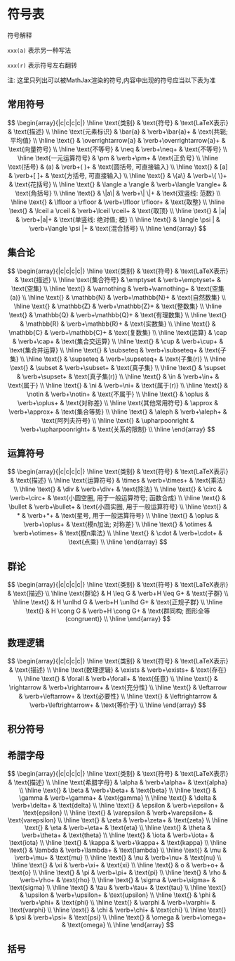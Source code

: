 <!--
 * @Author: chinesehamburger 2576226012@qq.com
 * @Date: 2025-03-21 14:26:08
 * @LastEditors: chinesehamburger 2576226012@qq.com
 * @LastEditTime: 2025-04-02 15:45:50
 * @FilePath: \CHMath-wiki\docs\symbols.md
 * @Description: 这是默认设置,请设置`customMade`, 打开koroFileHeader查看配置 进行设置: https://github.com/OBKoro1/koro1FileHeader/wiki/%E9%85%8D%E7%BD%AE
-->
# 符号表

符号解释

`xxx(a)` 表示另一种写法

`xxx(r)` 表示符号左右翻转

注: 这里只列出可以被MathJax渲染的符号,内容中出现的符号应当以下表为准

## 常用符号

$$
\begin{array}{|c|c|c|c|}
\hline
\text{类别} & \text{符号} & \text{LaTeX表示} & \text{描述} \\
\hline
\text{元素标识} & \bar{a} & \verb+\bar{a}+ & \text{共轭;平均值} \\
\hline
\text{} & \overrightarrow{a} & \verb+\overrightarrow{a}+ & \text{向量符号} \\
\hline
\text{不等号} & \neq & \verb+\neq+ & \text{不等号} \\
\hline
\text{一元运算符号} & \pm & \verb+\pm+ & \text{正负号} \\
\hline
\text{括号} & (a) & \verb+( )+ & \text{圆括号, 可直接输入} \\
\hline
\text{} & [a] & \verb+[ ]+ & \text{方括号, 可直接输入} \\
\hline
\text{} & \{a\} & \verb+\{ \}+ & \text{花括号} \\
\hline
\text{} & \langle a \rangle & \verb+\langle \rangle+ & \text{角括号} \\
\hline
\text{} & \|a\| & \verb+\| \|+ & \text{双竖线: 范数} \\
\hline
\text{} & \lfloor a \rfloor & \verb+\lfloor \rfloor+ & \text{取整} \\
\hline
\text{} & \lceil a \rceil & \verb+\lceil \rceil+ & \text{取顶} \\
\hline
\text{} & |a| & \verb+|a|+ & \text{单竖线: 绝对值; 模} \\
\hline
\text{} & \langle \psi | & \verb+\langle \psi |+ & \text{混合括号} \\
\hline
\end{array}
$$

## 集合论

$$
\begin{array}{|c|c|c|c|}
\hline
\text{类别} & \text{符号} & \text{LaTeX表示} & \text{描述} \\
\hline
\text{集合符号} & \emptyset & \verb+\emptyset+ & \text{空集} \\
\hline
\text{} & \varnothing & \verb+\varnothing+ & \text{空集(a)} \\
\hline
\text{} & \mathbb{N} & \verb+\mathbb{N}+ & \text{自然数集} \\
\hline
\text{} & \mathbb{Z} & \verb+\mathbb{Z}+ & \text{整数集} \\
\hline
\text{} & \mathbb{Q} & \verb+\mathbb{Q}+ & \text{有理数集} \\
\hline
\text{} & \mathbb{R} & \verb+\mathbb{R}+ & \text{实数集} \\
\hline
\text{} & \mathbb{C} & \verb+\mathbb{C}+ & \text{复数集} \\
\hline
\text{运算} & \cap & \verb+\cap+ & \text{集合交运算} \\
\hline
\text{} & \cup & \verb+\cup+ & \text{集合并运算} \\
\hline
\text{} & \subseteq & \verb+\subseteq+ & \text{子集} \\
\hline
\text{} & \supseteq & \verb+\supseteq+ & \text{子集(r)} \\
\hline
\text{} & \subset & \verb+\subset+ & \text{真子集} \\
\hline
\text{} & \supset & \verb+\supset+ & \text{真子集(r)} \\
\hline
\text{} & \in & \verb+\in+ & \text{属于} \\
\hline
\text{} & \ni & \verb+\ni+ & \text{属于(r)} \\
\hline
\text{} & \notin & \verb+\notin+ & \text{不属于} \\
\hline
\text{} & \oplus & \verb+\oplus+ & \text{对称差} \\
\hline
\text{其他常用符号} & \approx & \verb+\approx+ & \text{集合等势} \\
\hline
\text{} & \aleph & \verb+\aleph+ & \text{阿列夫符号} \\
\hline
\text{} & \upharpoonright & \verb+\upharpoonright+ & \text{关系的限制} \\
\hline
\end{array}
$$

## 运算符号

$$
\begin{array}{|c|c|c|c|}
\hline
\text{类别} & \text{符号} & \text{LaTeX表示} & \text{描述} \\
\hline
\text{运算符号} & \times & \verb+\times+ & \text{乘法} \\
\hline
\text{} & \div & \verb+\div+ & \text{除法} \\
\hline
\text{} & \circ & \verb+\circ+ & \text{小圆空圈, 用于一般运算符号; 函数合成} \\
\hline
\text{} & \bullet & \verb+\bullet+ & \text{小圆实圈, 用于一般运算符号} \\
\hline
\text{} & * & \verb+*+ & \text{星号, 用于一般运算符号} \\
\hline
\text{} & \oplus & \verb+\oplus+ & \text{模n加法; 对称差} \\
\hline
\text{} & \otimes & \verb+\otimes+ & \text{模n乘法} \\
\hline
\text{} & \cdot & \verb+\cdot+ & \text{点乘} \\
\hline
\end{array}
$$

## 群论

$$
\begin{array}{|c|c|c|c|}
\hline
\text{类别} & \text{符号} & \text{LaTeX表示} & \text{描述} \\
\hline
\text{群论} & H \leq G & \verb+H \leq G+ & \text{子群} \\
\hline
\text{} & H \unlhd G & \verb+H \unlhd G+ & \text{正规子群} \\
\hline
\text{} & H \cong G & \verb+H \cong G+ & \text{群同构; 图形全等(congruent)} \\
\hline
\end{array}
$$

## 数理逻辑

$$
\begin{array}{|c|c|c|c|}
\hline
\text{类别} & \text{符号} & \text{LaTeX表示} & \text{描述} \\
\hline
\text{数理逻辑} & \exists & \verb+\exists+ & \text{存在} \\
\hline
\text{} & \forall & \verb+\forall+ & \text{任意} \\
\hline
\text{} & \rightarrow & \verb+\rightarrow+ & \text{充分性} \\
\hline
\text{} & \leftarrow & \verb+\leftarrow+ & \text{必要性} \\
\hline
\text{} & \leftrightarrow & \verb+\leftrightarrow+ & \text{等价于} \\
\hline
\end{array}
$$

## 积分符号

## 希腊字母

$$
\begin{array}{|c|c|c|c|}
\hline
\text{类别} & \text{符号} & \text{LaTeX表示} & \text{描述} \\
\hline
\text{希腊字母} & \alpha & \verb+\alpha+ & \text{alpha} \\
\hline
\text{} & \beta & \verb+\beta+ & \text{beta} \\
\hline
\text{} & \gamma & \verb+\gamma+ & \text{gamma} \\
\hline
\text{} & \delta & \verb+\delta+ & \text{delta} \\
\hline
\text{} & \epsilon & \verb+\epsilon+ & \text{epsilon} \\
\hline
\text{} & \varepsilon & \verb+\varepsilon+ & \text{varepsilon} \\
\hline
\text{} & \zeta & \verb+\zeta+ & \text{zeta} \\
\hline
\text{} & \eta & \verb+\eta+ & \text{eta} \\
\hline
\text{} & \theta & \verb+\theta+ & \text{theta} \\
\hline
\text{} & \iota & \verb+\iota+ & \text{iota} \\
\hline
\text{} & \kappa & \verb+\kappa+ & \text{kappa} \\
\hline
\text{} & \lambda & \verb+\lambda+ & \text{lambda} \\
\hline
\text{} & \mu & \verb+\mu+ & \text{mu} \\
\hline
\text{} & \nu & \verb+\nu+ & \text{nu} \\
\hline
\text{} & \xi & \verb+\xi+ & \text{xi} \\
\hline
\text{} & o & \verb+o+ & \text{o} \\
\hline
\text{} & \pi & \verb+\pi+ & \text{pi} \\
\hline
\text{} & \rho & \verb+\rho+ & \text{rho} \\
\hline
\text{} & \sigma & \verb+\sigma+ & \text{sigma} \\
\hline
\text{} & \tau & \verb+\tau+ & \text{tau} \\
\hline
\text{} & \upsilon & \verb+\upsilon+ & \text{upsilon} \\
\hline
\text{} & \phi & \verb+\phi+ & \text{phi} \\
\hline
\text{} & \varphi & \verb+\varphi+ & \text{varphi} \\
\hline
\text{} & \chi & \verb+\chi+ & \text{chi} \\
\hline
\text{} & \psi & \verb+\psi+ & \text{psi} \\
\hline
\text{} & \omega & \verb+\omega+ & \text{omega} \\
\hline
\end{array}
$$

## 括号